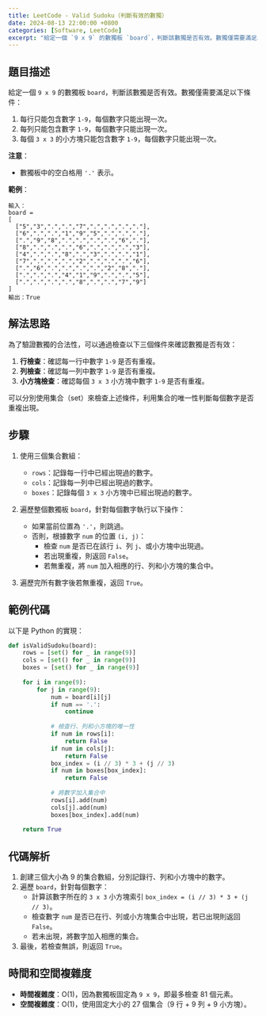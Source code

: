 ```yaml
---
title: LeetCode - Valid Sudoku（判斷有效的數獨）
date: 2024-08-13 22:00:00 +0800
categories: [Software, LeetCode]
excerpt: "給定一個 `9 x 9` 的數獨板 `board`，判斷該數獨是否有效。數獨僅需要滿足以下條件"
---
```


## 題目描述
給定一個 `9 x 9` 的數獨板 `board`，判斷該數獨是否有效。數獨僅需要滿足以下條件：
1. 每行只能包含數字 `1-9`，每個數字只能出現一次。
2. 每列只能包含數字 `1-9`，每個數字只能出現一次。
3. 每個 `3 x 3` 的小方塊只能包含數字 `1-9`，每個數字只能出現一次。

**注意**：
- 數獨板中的空白格用 `'.'` 表示。

**範例**：

```
輸入：
board = 
[
  ["5","3",".",".","7",".",".",".","."],
  ["6",".",".","1","9","5",".",".","."],
  [".","9","8",".",".",".",".","6","."],
  ["8",".",".",".","6",".",".",".","3"],
  ["4",".",".","8",".","3",".",".","1"],
  ["7",".",".",".","2",".",".",".","6"],
  [".","6",".",".",".",".","2","8","."],
  [".",".",".","4","1","9",".",".","5"],
  [".",".",".",".","8",".",".","7","9"]
]
輸出：True
```

## 解法思路
為了驗證數獨的合法性，可以通過檢查以下三個條件來確認數獨是否有效：
1. **行檢查**：確認每一行中數字 `1-9` 是否有重複。
2. **列檢查**：確認每一列中數字 `1-9` 是否有重複。
3. **小方塊檢查**：確認每個 `3 x 3` 小方塊中數字 `1-9` 是否有重複。

可以分別使用集合（set）來檢查上述條件，利用集合的唯一性判斷每個數字是否重複出現。

## 步驟
1. 使用三個集合數組：
   - `rows`：記錄每一行中已經出現過的數字。
   - `cols`：記錄每一列中已經出現過的數字。
   - `boxes`：記錄每個 `3 x 3` 小方塊中已經出現過的數字。
   
2. 遍歷整個數獨板 `board`，針對每個數字執行以下操作：
   - 如果當前位置為 `'.'`，則跳過。
   - 否則，根據數字 `num` 的位置 `(i, j)`：
     - 檢查 `num` 是否已在該行 `i`、列 `j`、或小方塊中出現過。
     - 若出現重複，則返回 `False`。
     - 若無重複，將 `num` 加入相應的行、列和小方塊的集合中。
   
3. 遍歷完所有數字後若無重複，返回 `True`。

## 範例代碼
以下是 Python 的實現：

```python
def isValidSudoku(board):
    rows = [set() for _ in range(9)]
    cols = [set() for _ in range(9)]
    boxes = [set() for _ in range(9)]
    
    for i in range(9):
        for j in range(9):
            num = board[i][j]
            if num == '.':
                continue
            
            # 檢查行、列和小方塊的唯一性
            if num in rows[i]:
                return False
            if num in cols[j]:
                return False
            box_index = (i // 3) * 3 + (j // 3)
            if num in boxes[box_index]:
                return False
            
            # 將數字加入集合中
            rows[i].add(num)
            cols[j].add(num)
            boxes[box_index].add(num)
    
    return True
```

## 代碼解析
1. 創建三個大小為 9 的集合數組，分別記錄行、列和小方塊中的數字。
2. 遍歷 `board`，針對每個數字：
   - 計算該數字所在的 `3 x 3` 小方塊索引 `box_index = (i // 3) * 3 + (j // 3)`。
   - 檢查數字 `num` 是否已在行、列或小方塊集合中出現，若已出現則返回 `False`。
   - 若未出現，將數字加入相應的集合。
3. 最後，若檢查無誤，則返回 `True`。

## 時間和空間複雜度
- **時間複雜度**：O(1)，因為數獨板固定為 `9 x 9`，即最多檢查 81 個元素。
- **空間複雜度**：O(1)，使用固定大小的 27 個集合（9 行 + 9 列 + 9 小方塊）。
